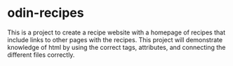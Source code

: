 # odin-recipes
This is a project to create a recipe website with a homepage of recipes that include links to other pages with the recipes. This project will demonstrate knowledge of html by using the correct tags, attributes, and connecting the different files correctly.